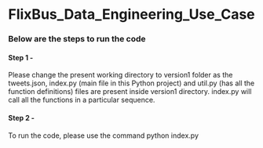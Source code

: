 # FlixBus_Data_Engineering_Use_Case

### Below are the steps to run the code
#### Step 1 - 
Please change the present working directory to version1 folder as the tweets.json, index.py (main file in this Python project) and util.py (has all the function definitions) files are present inside version1 directory. index.py will call all the functions in a particular sequence.
#### Step 2 - 
To run the code, please use the command python index.py

